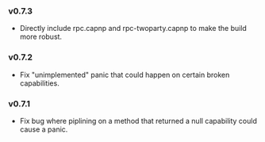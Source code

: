 ### v0.7.3
- Directly include rpc.capnp and rpc-twoparty.capnp to make the build more robust.
### v0.7.2
- Fix "unimplemented" panic that could happen on certain broken capabilities.
### v0.7.1
- Fix bug where piplining on a method that returned a null capability could cause a panic.
